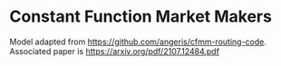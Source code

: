 # Constant Function Market Makers

Model adapted from https://github.com/angeris/cfmm-routing-code. Associated paper is https://arxiv.org/pdf/2107.12484.pdf